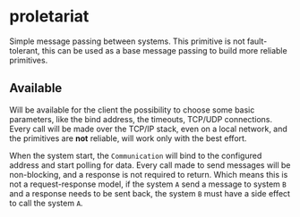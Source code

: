 # proletariat

Simple message passing between systems. This primitive is not fault-tolerant, 
this can be used as a base message passing to build more reliable primitives.

## Available

Will be available for the client the possibility to choose some basic parameters,
like the bind address, the timeouts, TCP/UDP connections. Every call will be made over
the TCP/IP stack, even on a local network, and the primitives are **not** reliable, will
work only with the best effort.

When the system start, the `Communication` will bind to the configured address and start
polling for data. Every call made to send messages will be non-blocking, and a response is not
required to return. Which means this is not a request-response model, if the system `A` send
a message to system `B` and a response needs to be sent back, the system `B` must have a side effect
to call the system `A`. 
